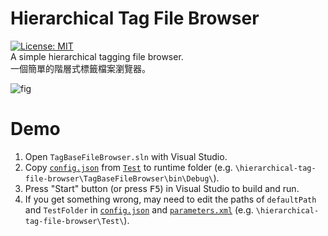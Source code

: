 # Hierarchical Tag File Browser
[![License: MIT](https://img.shields.io/badge/License-MIT-yellow.svg)](https://github.com/ziteh/hierarchical-tag-file-browser/blob/main/LICENSE)  
A simple hierarchical tagging file browser.   
一個簡單的階層式標籤檔案瀏覽器。

![fig](https://i.imgur.com/8SxXHNl.png)

# Demo
1. Open `TagBaseFileBrowser.sln` with Visual Studio.
2. Copy [`config.json`](/Test/config.json) from [`Test`](/Test) to runtime folder (e.g. `\hierarchical-tag-file-browser\TagBaseFileBrowser\bin\Debug\`).
3. Press "Start" button (or press <kbd>F5</kbd>) in Visual Studio to build and run.
4. If you get something wrong, may need to edit the paths of `defaultPath` and `TestFolder` in [`config.json`](/Test/config.json) and [`parameters.xml`](/Test/parameters.xml) (e.g. `\hierarchical-tag-file-browser\Test\`).
